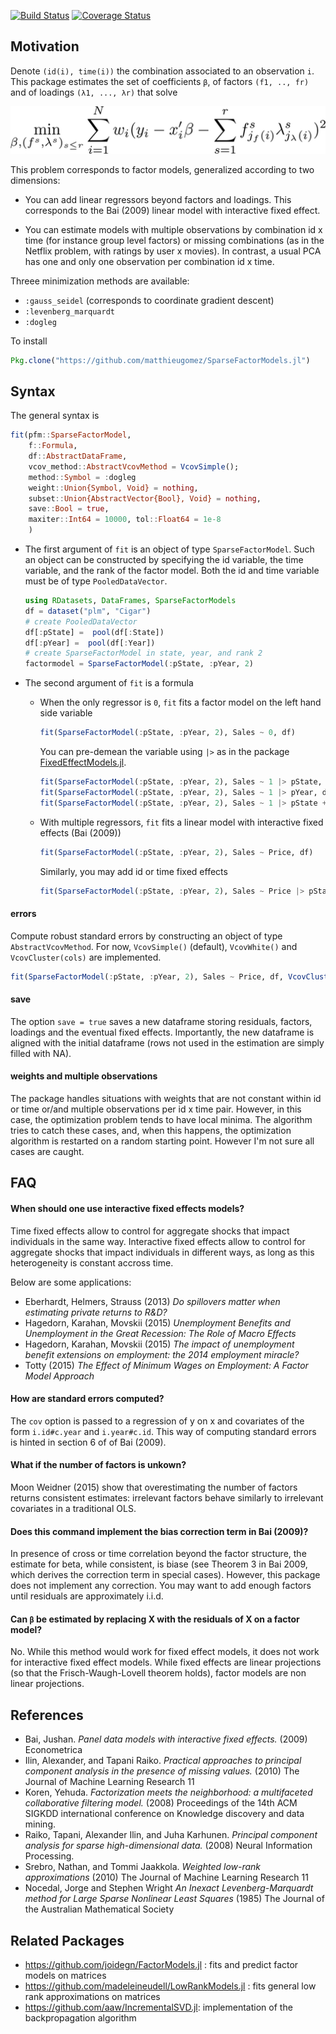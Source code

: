 [![Build Status](https://travis-ci.org/matthieugomez/SparseFactorModels.jl.svg?branch=master)](https://travis-ci.org/matthieugomez/SparseFactorModels.jl)
[![Coverage Status](https://coveralls.io/repos/matthieugomez/SparseFactorModels.jl/badge.svg?branch=master&service=github)](https://coveralls.io/github/matthieugomez/SparseFactorModels.jl?branch=master)

## Motivation

Denote `(id(i), time(i))` the combination associated to an observation `i`.  This package estimates the set of coefficients `β`, of factors `(f1, .., fr)` and of loadings `(λ1, ..., λr)` that solve

![minimization](img/minimization.png)


This problem corresponds to factor models, generalized according to two dimensions:

- You can add linear regressors beyond factors and loadings. This corresponds to the Bai (2009) linear model with interactive fixed effect.

- You can estimate models with multiple observations by combination id x time (for instance group level factors) or missing combinations (as in the Netflix problem, with ratings by user x movies). In contrast, a usual PCA has one and only one observation per combination id x time.


Threee minimization methods are available:
- `:gauss_seidel` (corresponds to coordinate gradient descent)
- `:levenberg_marquardt`
- `:dogleg` 

To install

```julia
Pkg.clone("https://github.com/matthieugomez/SparseFactorModels.jl")
```

## Syntax

The general syntax is
```julia
fit(pfm::SparseFactorModel,
	f::Formula, 
    df::AbstractDataFrame, 
    vcov_method::AbstractVcovMethod = VcovSimple();
 	method::Symbol = :dogleg
    weight::Union{Symbol, Void} = nothing, 
    subset::Union{AbstractVector{Bool}, Void} = nothing,
    save::Bool = true, 
    maxiter::Int64 = 10000, tol::Float64 = 1e-8
    )
```


- The first argument of `fit` is an object of type `SparseFactorModel`. Such an object can be constructed by specifying the id variable, the time variable, and the rank of the factor model. Both the id and time variable must be of type `PooledDataVector`.

	```julia
	using RDatasets, DataFrames, SparseFactorModels
	df = dataset("plm", "Cigar")
	# create PooledDataVector
	df[:pState] =  pool(df[:State])
	df[:pYear] =  pool(df[:Year])
	# create SparseFactorModel in state, year, and rank 2
	factormodel = SparseFactorModel(:pState, :pYear, 2)
	```

- The second argument of `fit` is a formula
	- When the only regressor is `0`, `fit` fits a factor model on the left hand side variable

		```julia
		fit(SparseFactorModel(:pState, :pYear, 2), Sales ~ 0, df)
		```

		You can pre-demean the variable using `|>` as in the package [FixedEffectModels.jl](https://github.com/matthieugomez/FixedEffectModels.jl).

		```julia
		fit(SparseFactorModel(:pState, :pYear, 2), Sales ~ 1 |> pState, df)
		fit(SparseFactorModel(:pState, :pYear, 2), Sales ~ 1 |> pYear, df)
		fit(SparseFactorModel(:pState, :pYear, 2), Sales ~ 1 |> pState + pYear, df)
		```

	- With multiple regressors, `fit` fits a linear model with interactive fixed effects (Bai (2009))
	

		```julia
		fit(SparseFactorModel(:pState, :pYear, 2), Sales ~ Price, df)
		```

		Similarly, you may add id  or time fixed effects
		```julia
		fit(SparseFactorModel(:pState, :pYear, 2), Sales ~ Price |> pState, df)
		```



#### errors
Compute robust standard errors by constructing an object of type `AbstractVcovMethod`. For now, `VcovSimple()` (default), `VcovWhite()` and `VcovCluster(cols)` are implemented.

```julia
fit(SparseFactorModel(:pState, :pYear, 2), Sales ~ Price, df, VcovCluster(:pState))
```

#### save
The option `save = true` saves a new dataframe storing residuals, factors, loadings and the eventual fixed effects. Importantly, the new dataframe is aligned with the initial dataframe (rows not used in the estimation are simply filled with NA).


#### weights and multiple observations

The package handles situations with weights that are not constant within id or time or/and multiple observations per id x time pair. However, in this case, the optimization problem tends to have local minima. The algorithm tries to catch these cases, and, when this happens, the optimization algorithm is restarted on a random starting point. However I'm not sure all cases are caught. 

## FAQ
#### When should one use interactive fixed effects models?
Time fixed effects allow to control for aggregate shocks that impact individuals in the same way. Interactive fixed effects allow to control for aggregate shocks that impact individuals in different ways, as long as this heterogeneity is constant accross time.

Below are some applications:

- Eberhardt, Helmers, Strauss (2013) *Do spillovers matter when estimating private returns to R&D?*
- Hagedorn, Karahan, Movskii (2015) *Unemployment Benefits and Unemployment in the Great Recession: The Role of Macro Effects*
- Hagedorn, Karahan, Movskii (2015) *The impact of unemployment benefit extensions on employment: the 2014 employment miracle?* 
- Totty (2015) *The Effect of Minimum Wages on Employment: A Factor Model Approach*

#### How are standard errors computed?
The `cov` option is passed to a regression of y on x and covariates of the form `i.id#c.year` and `i.year#c.id`. This way of computing standard errors is hinted in section 6 of of Bai (2009).


#### What if the number of factors is unkown?
 Moon Weidner (2015) show that overestimating the number of factors returns consistent estimates: irrelevant factors behave similarly to irrelevant covariates in a traditional OLS. 

#### Does this command implement the bias correction term in Bai (2009)?
In presence of cross or time correlation beyond the factor structure, the estimate for beta, while consistent, is biase (see Theorem 3 in Bai 2009, which derives the correction term in special cases). However, this package does not implement any correction. You may want to add enough factors until residuals are approximately i.i.d.


#### Can `β` be estimated by replacing X with the residuals of X on a factor model?
No. While this method would work for fixed effect models, it does not work for interactive fixed effect models. While fixed effects are linear projections (so that the Frisch-Waugh-Lovell theorem holds), factor models are non linear projections.




## References
- Bai, Jushan. *Panel data models with interactive fixed effects.* (2009) Econometrica 
- Ilin, Alexander, and Tapani Raiko. *Practical approaches to principal component analysis in the presence of missing values.* (2010) The Journal of Machine Learning Research 11 
-  Koren, Yehuda. *Factorization meets the neighborhood: a multifaceted collaborative filtering model.* (2008) Proceedings of the 14th ACM SIGKDD international conference on Knowledge discovery and data mining. 
- Raiko, Tapani, Alexander Ilin, and Juha Karhunen. *Principal component analysis for sparse high-dimensional data.* (2008) Neural Information Processing.
- Srebro, Nathan, and Tommi Jaakkola. *Weighted low-rank approximations* (2010) The Journal of Machine Learning Research 11 
- Nocedal, Jorge and Stephen Wright *An Inexact Levenberg-Marquardt method for Large Sparse Nonlinear Least Squares*  (1985) The Journal of the Australian Mathematical Society

## Related Packages
- https://github.com/joidegn/FactorModels.jl : fits and predict factor models on matrices
- https://github.com/madeleineudell/LowRankModels.jl : fits general low rank approximations on matrices
- https://github.com/aaw/IncrementalSVD.jl: implementation of the backpropagation algorithm

